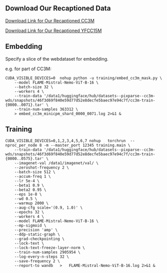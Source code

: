 ## Download Our Recaptioned Data

[Download Link for Our Recaptioned CC3M](https://huggingface.co/datasets/caj/FLAME-ReCap-CC3M-MiniCPM-Llama3-V-2_5)

[Download Link for Our Recaptioned YFCC15M](https://huggingface.co/datasets/caj/FLAME-ReCap-YFCC15M-MiniCPM-Llama3-V-2_5)

## Embedding
Specify a slice of the webdataset for embedding.

e.g. for part of CC3M:

```
CUDA_VISIBLE_DEVICES=0  nohup python -u training/embed_cc3m_mask.py \
    --model FLAME-Mistral-Nemo-ViT-B-16 \
    --batch-size 32 \
    --workers 4 \
    --train-data '/data1/huggingface/hub/datasets--pixparse--cc3m-wds/snapshots/46f3d69f840e59d77d52e8decfe5baec97e94c7f/cc3m-train-{0000..0071}.tar' \
    --train-num-samples 363312 \
    > embed_cc3m_minicpm_shard_0000_0071.log 2>&1 &
```

## Training

```
CUDA_VISIBLE_DEVICES=0,1,2,3,4,5,6,7 nohup   torchrun  --nproc_per_node 8 -m --master_port 12345 training.main \
    --train-data '/data1/huggingface/hub/datasets--pixparse--cc3m-wds/snapshots/46f3d69f840e59d77d52e8decfe5baec97e94c7f/cc3m-train-{0000..0575}.tar' \
    --imagenet-val /data1/imagenet/val/ \
    --zeroshot-frequency 2 \
    --batch-size 512 \
    --accum-freq 1 \
    --lr 5e-4 \
    --beta1 0.9 \
    --beta2 0.95 \
    --eps 1e-8 \
    --wd 0.5 \
    --warmup 2000 \
    --aug-cfg scale='(0.9, 1.0)' \
    --epochs 32 \
    --workers 4 \
    --model FLAME-Mistral-Nemo-ViT-B-16 \
    --mp-sigmoid \
    --precision 'amp' \
    --ddp-static-graph \
    --grad-checkpointing \
    --lock-text \
    --lock-text-freeze-layer-norm \
    --train-num-samples 2905954 \
    --log-every-n-steps 32 \
    --save-frequency 2 \
    --report-to wandb   >   FLAME-Mistral-Nemo-ViT-B-16.log 2>&1 &
```